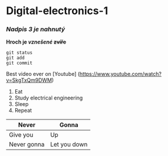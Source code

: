 # Digital-electronics-1

### *Nadpis 3 je nahnutý*

**Hroch je _vznešené_ ~~zvíře~~**

```
git status
git add
git commit
```

Best video ever on [Youtube] (https://www.youtube.com/watch?v=SkgTxQm9DWM)

1. Eat
2. Study electrical engineering
3. Sleep
4. Repeat

Never | Gonna
------------ | -------------
Give you | Up
Never gonna | Let you down

